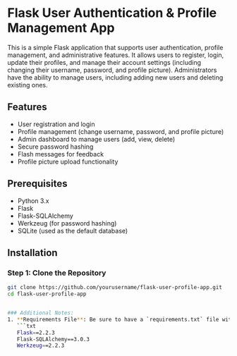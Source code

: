 # Flask User Authentication & Profile Management App

This is a simple Flask application that supports user authentication, profile management, and administrative features. It allows users to register, login, update their profiles, and manage their account settings (including changing their username, password, and profile picture). Administrators have the ability to manage users, including adding new users and deleting existing ones.

## Features
- User registration and login
- Profile management (change username, password, and profile picture)
- Admin dashboard to manage users (add, view, delete)
- Secure password hashing
- Flash messages for feedback
- Profile picture upload functionality

## Prerequisites
- Python 3.x
- Flask
- Flask-SQLAlchemy
- Werkzeug (for password hashing)
- SQLite (used as the default database)

## Installation

### Step 1: Clone the Repository
```bash
git clone https://github.com/yourusername/flask-user-profile-app.git
cd flask-user-profile-app


### Additional Notes:
1. **Requirements File**: Be sure to have a `requirements.txt` file with the dependencies listed, which should look like this:
   ```txt
   Flask==2.2.3
   Flask-SQLAlchemy==3.0.3
   Werkzeug==2.2.3
